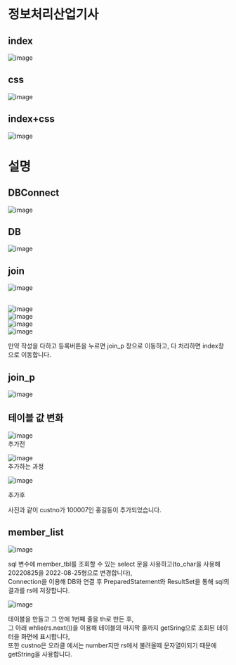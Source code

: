 <h1>정보처리산업기사</h1>

<h2>index</h2>

![image](https://user-images.githubusercontent.com/97486359/186081527-6954cd8b-dd95-4482-ace0-fd770be37dea.png)

<h2>css</h2>

![image](https://user-images.githubusercontent.com/97486359/186081284-d5342df1-5603-4dcc-a980-f19ca36b7292.png)

<h2>index+css</h2>

![image](https://user-images.githubusercontent.com/97486359/186084668-8669701d-3e7d-4ad6-a3a4-3b4a0f0c1ce7.png)

<h1>설명</h1>

<h2>DBConnect</h2>

![image](https://user-images.githubusercontent.com/97486359/186323140-2880a64b-117c-4ff1-870e-4e8cef5e50e4.png)

<h2>DB</h2>

![image](https://user-images.githubusercontent.com/97486359/186097250-b2de78f5-5d38-4c19-b55e-6dd9374eaf20.png)

<h2>join</h2>

![image](https://user-images.githubusercontent.com/97486359/186322930-50f7848c-3b29-4d7c-a9ef-98a0a00596db.png)<br><br>



![image](https://user-images.githubusercontent.com/97486359/186587342-1cc9122e-7b7a-4ed5-82fc-324d9b025b8a.png)<br>
![image](https://user-images.githubusercontent.com/97486359/186587382-7a9bc366-48cf-48e7-93b3-c8a27de35c75.png)<br>
![image](https://user-images.githubusercontent.com/97486359/186587415-f430c2bd-f59b-4cd1-9ef2-52728ef5505d.png)<br>
![image](https://user-images.githubusercontent.com/97486359/186096035-b269452a-8df6-46fd-a539-74bc940a241e.png)<br>

만약 작성을 다하고 등록버튼을 누르면 join_p 창으로 이동하고, 다 처리하면 index창으로 이동합니다.  
<h2>join_p</h2>

![image](https://user-images.githubusercontent.com/97486359/186588018-ed04f780-67aa-440b-8ee0-98b2a4f0f4e4.png)<br>
<h2>테이블 값 변화</h2>

![image](https://user-images.githubusercontent.com/97486359/186097927-9fdc4f59-526c-4af9-8058-1ccfa01d6d2b.png)<br>
추가전<br>

![image](https://user-images.githubusercontent.com/97486359/186098342-d1b56211-1eb3-4ba0-8e59-a146351a084b.png)<br>
추가하는 과정<br>

![image](https://user-images.githubusercontent.com/97486359/186098133-2fb85a70-452a-44d3-9ee4-ffd2ffab5d4a.png)<br>

추가후<br>

사진과 같이 custno가 100007인 홍길동이 추가되었습니다.<br>

<h2>member_list</h2>

![image](https://user-images.githubusercontent.com/97486359/186558818-65f22c26-5108-4e93-8397-ff66a0292c39.png)

sql 변수에 member_tbl를 조회할 수 있는 select 문을 사용하고(to_char을 사용해 20220825을 2022-08-25형으로 변경합니다),<br>
Connection을 이용해 DB와 연결 후 PreparedStatement와 ResultSet을 통해 sql의 결과를 rs에 저장합니다.

![image](https://user-images.githubusercontent.com/97486359/186559482-7e29851d-8367-47f0-9bce-beb7c497da13.png)

테이블을 만들고 그 안에 1번째 줄을 th로 만든 후,<br>
그 아래 whlie(rs.next())을 이용해 테이블의 마지막 줄까지 getSring으로 조회된 데이터을 화면에 표시합니다, <br>
또한 custno은 오라클 에서는 number지만 rs에서 불려올떼 문자열이되기 때문에 getString을 사용합니다.
